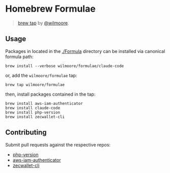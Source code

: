 # Homebrew Formulae
> [brew tap][] by [@wilmoore][].

## Usage

Packages in located in the [./Formula][] directory can be installed via canonical formula path:

    brew install --verbose wilmoore/formulae/claude-code

or, add the `wilmoore/formulae` tap:

    brew tap wilmoore/formulae

then, install packages contained in the tap:

    brew install aws-iam-authenticator
    brew install claude-code
    brew install php-version
    brew install zecwallet-cli

## Contributing

Submit pull requests against the respective repos:

* [php-version](https://github.com/wilmoore/php-version)
* [aws-iam-authenticator](https://github.com/kubernetes-sigs/aws-iam-authenticator)
* [zecwallet-cli](https://github.com/adityapk00/zecwallet-light-cli)


[./Formula]: https://github.com/wilmoore/homebrew-formulae/tree/master/Formula
[@wilmoore]: https://github.com/wilmoore
[brew tap]: https://github.com/Homebrew/brew/blob/master/docs/Taps.md